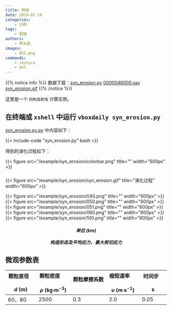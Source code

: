 ```yaml
---
title: 剥蚀
date: 2019-01-18
categories:
    - 示例
tags:
    - 剥蚀
authors:
    - 李长圣
images:
    - 051.png
commands:
    - restore
    - del
---
```


{{% notice info %}}
数据下载：[syn_erosion.py](/example/syn_erosion/syn_erosion.py)
[0000046000.sav](/example/syn_erosion/0000046000.sav)
[syn_erosion.gif](/example/syn_erosion/syn_erosion.gif)
{{% /notice %}}


这里是一个 `同构造剥蚀` 计算实例。

## 在终端或 `xshell` 中运行 `vboxdaily syn_erosion.py` 
 [syn_erosion.py.py](/example/syn_erosion/syn_erosion.py) 中内容如下：

{{< include-code "syn_erosion.py" bash >}}

得到的演化过程如下：

{{< figure src="/example/syn_erosion/colorbar.png" title="" width="600px" >}}
<h5></h5>
{{< figure src="/example/syn_erosion/syn_erosion.gif" title="演化过程" width="600px" >}}

{{< figure src="/example/syn_erosion/040.png" title="" width="600px" >}}
{{< figure src="/example/syn_erosion/050.png" title="" width="600px" >}}
{{< figure src="/example/syn_erosion/051.png" title="" width="600px" >}}
{{< figure src="/example/syn_erosion/060.png" title="" width="600px" >}}
{{< figure src="/example/syn_erosion/100.png" title="" width="600px" >}}
<center><h5>单位 (km)<br><br>构造形态及平均应力、最大剪切应力</h5></center>

## 微观参数表

| 颗粒直径  &nbsp;&nbsp; &nbsp; &nbsp; &nbsp; <br> _d_ (m)  | 颗粒密度  &nbsp;&nbsp; &nbsp; &nbsp; &nbsp; <br> _ρ_ (kg∙m<sup>-3</sup>)   | 颗粒摩擦系数  &nbsp;&nbsp; &nbsp; &nbsp; &nbsp; <br>  | 缩短速率 &nbsp;&nbsp; &nbsp; &nbsp; &nbsp; <br>  _υ_ (m∙s<sup>-1</sup>)|  时间步 &nbsp;&nbsp; &nbsp; &nbsp; &nbsp; <br> s |
|---------------|-----------|--------|----------|-------------|
|    60，80   |   2500   |   0.3   |   2.0   |   0.05 |

